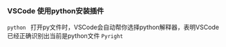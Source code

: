 ### VSCode 使用python安装插件
`python ` 打开py文件时，VSCode会自动帮你选择python解释器，表明VSCode已经正确识别出当前是python文件
`Pyright`